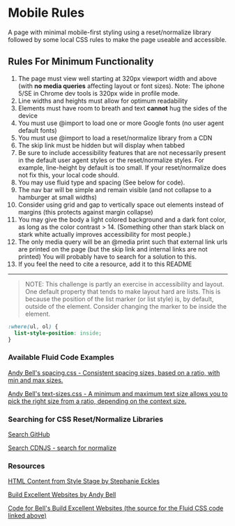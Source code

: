 # Mobile Rules

A page with minimal mobile-first styling using a reset/normalize library followed by some local CSS rules to make the page useable and accessible.

## Rules For Minimum Functionality

1. The page must view well starting at 320px viewport width and above (with **no media queries** affecting layout or font sizes). Note: The iphone 5/SE in Chrome dev tools is 320px wide in profile mode.
2. Line widths and heights must allow for optimum readability
3. Elements must have room to breath and text **cannot** hug the sides of the device
4. You must use @import to load one or more Google fonts (no user agent default fonts)
5. You must use @import to load a reset/normalize library from a CDN
6. The skip link must be hidden but will display when tabbed
7. Be sure to include accessibility features that are not necessarily present in the default user agent styles or the reset/normalize styles. For example, line-height by default is too small. If your reset/normalize does not fix this, your local code should.
8. You may use fluid type and spacing (See below for code).
9. The nav bar will be simple and remain visible (and not collapse to a hamburger at small widths)
10. Consider using grid and gap to vertically space out elements instead of margins (this protects against margin collapse)
11. You may give the body a light colored background and a dark font color, as long as the color contrast > 14. (Something other than stark black on stark white actually improves accessibility for most people.)
12.  The only media query will be an @media print such that external link urls are printed on the page (but the skip link and internal links are not printed) You will probably have to search for a solution to this.
13. If you feel the need to cite a resource, add it to this README

---

> NOTE: This challenge is partly an exercise in accessibility and layout. One default property that tends to make layout hard are lists. This is because the position of the list marker (or list style) is, by default, outside of the element. Consider changing the marker to be inside the element.

```css
:where(ul, ol) {
  list-style-position: inside;
}
```

### Available Fluid Code Examples

[Andy Bell's spacing.css - Consistent spacing sizes, based on a ratio, with min and max sizes.](https://gist.github.com/cynthiateeters/88825c17225ce01ef7461e3cd22997ca)

[Andy Bell's text-sizes.css - A minimum and maximum text size allows you to pick the right size from a ratio, depending on the context size.](https://gist.github.com/cynthiateeters/5af47329cbe01e4497b3a0647a5aece4)

### Searching for CSS Reset/Normalize Libraries

[Search GitHub](https://github.com/search?o=desc&q=css+normalize&s=stars&type=Repositories)

[Search CDNJS - search for normalize ](https://cdnjs.com/libraries)



### Resources

[HTML Content from Style Stage by Stephanie Eckles](https://stylestage.dev)

[Build Excellent Websites by Andy Bell](https://buildexcellentwebsit.es/)

[Code for Bell's Build Excellent Websites (the source for the Fluid CSS code linked above) ](https://glitch.com/edit/#!/build-excellent-websites)

